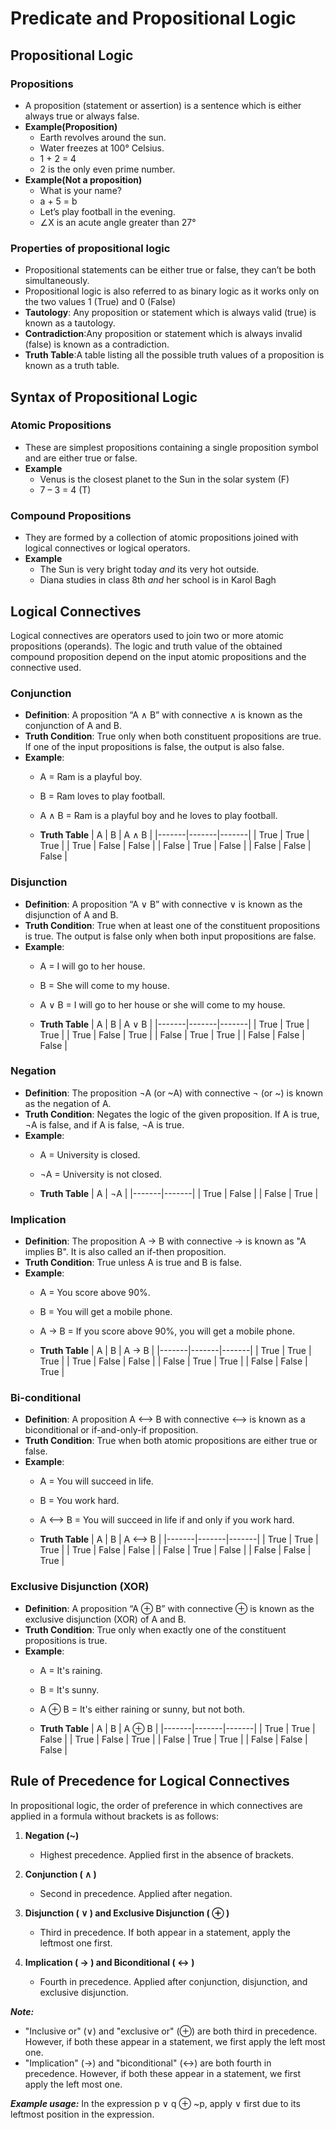 # Predicate and Propositional Logic

## Propositional Logic

### Propositions
- A proposition (statement or assertion) is a sentence which is either always true or always false.
- **Example(Proposition)**
  - Earth revolves around the sun.
  - Water freezes at 100° Celsius.
  - 1 + 2 = 4
  - 2 is the only even prime number.
- **Example(Not a proposition)**
  - What is your name?
  - a + 5 = b
  - Let’s play football in the evening.
  - ∠X is an acute angle greater than 27° 

### Properties of propositional logic
- Propositional statements can be either true or false, they can’t be both simultaneously.
- Propositional logic is also referred to as binary logic as it works only on the two values 1 (True) and 0 (False)
- **Tautology**: Any proposition or statement which is always valid (true) is known as a tautology.
- **Contradiction**:Any proposition or statement which is always invalid (false) is known as a contradiction.
- **Truth Table**:A table listing all the possible truth values of a proposition is known as a truth table.

## Syntax of Propositional Logic

### Atomic Propositions
- These are simplest propositions containing a single proposition symbol and are either true or false.
- **Example**
  - Venus is the closest planet to the Sun in the solar system (F)
  - 7 – 3 = 4 (T)

### Compound Propositions
- They are formed by a collection of atomic propositions joined with logical connectives or logical operators.
- **Example**
  - The Sun is very bright today *and* its very hot outside.
  - Diana studies in class 8th *and* her school is in Karol Bagh

## Logical Connectives

Logical connectives are operators used to join two or more atomic propositions (operands). The logic and truth value of the obtained compound proposition depend on the input atomic propositions and the connective used.

### Conjunction
- **Definition**: A proposition “A ∧ B” with connective ∧ is known as the conjunction of A and B.
- **Truth Condition**: True only when both constituent propositions are true. If one of the input propositions is false, the output is also false.
- **Example**:
  - A = Ram is a playful boy.
  - B = Ram loves to play football.
  - A ∧ B = Ram is a playful boy and he loves to play football.

  - **Truth Table**
    | A     | B     | A ∧ B |
    |-------|-------|-------|
    | True  | True  | True  |
    | True  | False | False |
    | False | True  | False |
    | False | False | False |

### Disjunction
- **Definition**: A proposition “A ∨ B” with connective ∨ is known as the disjunction of A and B.
- **Truth Condition**: True when at least one of the constituent propositions is true. The output is false only when both input propositions are false.
- **Example**:
  - A = I will go to her house.
  - B = She will come to my house.
  - A ∨ B = I will go to her house or she will come to my house.

  -  **Truth Table**
    | A     | B     | A ∨ B |
    |-------|-------|-------|
    | True  | True  | True  |
    | True  | False | True  |
    | False | True  | True  |
    | False | False | False |

### Negation
- **Definition**: The proposition ¬A (or ~A) with connective ¬ (or ~) is known as the negation of A.
- **Truth Condition**: Negates the logic of the given proposition. If A is true, ¬A is false, and if A is false, ¬A is true.
- **Example**:
  - A = University is closed.
  - ¬A = University is not closed.

  -  **Truth Table**
    | A     | ¬A    |
    |-------|-------|
    | True  | False |
    | False | True  |

### Implication
- **Definition**: The proposition A → B with connective → is known as "A implies B". It is also called an if-then proposition.
- **Truth Condition**: True unless A is true and B is false.
- **Example**:
  - A = You score above 90%.
  - B = You will get a mobile phone.
  - A → B = If you score above 90%, you will get a mobile phone.

  -  **Truth Table**
    | A     | B     | A → B |
    |-------|-------|-------|
    | True  | True  | True  |
    | True  | False | False |
    | False | True  | True  |
    | False | False | True  |

### Bi-conditional
- **Definition**: A proposition A ⟷ B with connective ⟷ is known as a biconditional or if-and-only-if proposition.
- **Truth Condition**: True when both atomic propositions are either true or false.
- **Example**:
  - A = You will succeed in life.
  - B = You work hard.
  - A ⟷ B = You will succeed in life if and only if you work hard.

  -  **Truth Table**
    | A     | B     | A ⟷ B |
    |-------|-------|-------|
    | True  | True  | True  |
    | True  | False | False |
    | False | True  | False |
    | False | False | True  |

### Exclusive Disjunction (XOR)
- **Definition**: A proposition “A ⊕ B” with connective ⊕ is known as the exclusive disjunction (XOR) of A and B.
- **Truth Condition**: True only when exactly one of the constituent propositions is true.
- **Example**:
  - A = It's raining.
  - B = It's sunny.
  - A ⊕ B = It's either raining or sunny, but not both.

  -  **Truth Table**
    | A     | B     | A ⊕ B |
    |-------|-------|-------|
    | True  | True  | False |
    | True  | False | True  |
    | False | True  | True  |
    | False | False | False |

## Rule of Precedence for Logical Connectives

In propositional logic, the order of preference in which connectives are applied in a formula without brackets is as follows:

1. **Negation (~)**
   - Highest precedence. Applied first in the absence of brackets.

2. **Conjunction ( ∧ )**
   - Second in precedence. Applied after negation.

3. **Disjunction ( ∨ ) and Exclusive Disjunction ( ⊕ )**
   - Third in precedence. If both appear in a statement, apply the leftmost one first.

4. **Implication ( → ) and Biconditional ( ↔ )**
   - Fourth in precedence. Applied after conjunction, disjunction, and exclusive disjunction.

***Note:***
- "Inclusive or" (∨) and "exclusive or" (⊕) are both third in precedence. However, if both these appear in a statement, we first apply the left most one.
- "Implication" (→) and "biconditional" (↔) are both fourth in precedence. However, if both these appear in a statement, we first apply the left most one.

***Example usage:*** In the expression p ∨ q ⊕ ~p, apply ∨ first due to its leftmost position in the expression.

